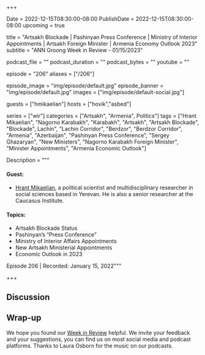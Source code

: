 +++

Date = 2022-12-15T08:30:00-08:00
PublishDate = 2022-12-15T08:30:00-08:00
upcoming = true

title = "Artsakh Blockade | Pashinyan Press Conference | Ministry of Interior Appointments | Artsakh Foreign Minister | Armenia Economy Outlook 2023"
subtitle = "ANN Groong Week in Review - 01/15/2023"

podcast_file = ""
podcast_duration = ""
podcast_bytes = ""
youtube = ""

episode = "206"
aliases = ["/206"]

episode_image = "img/episode/default.jpg"
episode_banner = "img/episode/default.jpg"
images = ["img/episode/default-social.jpg"]

guests = ["hmikaelian"]
hosts = ["hovik","asbed"]

series = ["wir"]
categories = ["Artsakh", "Armenia", Politics"]
tags = ["Hrant Mikaelian", "Nagorno Karabakh", "Karabakh", "Artsakh", "Artsakh Blockade", "Blockade", Lachin", "Lachin Corridor", "Berdzor", "Berdzor Corridor", "Armenia", "Azerbaijan", "Pashinyan Press Conference", "Sergey Ghazaryan", "New Ministers", "Nagorno Karabakh Foreign Minister", "Minister Appointments", "Armenia Economic Outlook"]

Description = """

#### Guest:
* [Hrant Mikaelian](/guest/hmikaelian), a political scientist and multidisciplinary researcher in social sciences based in Yerevan. He is also a senior researcher at the Caucasus Institute.

#### Topics:
* Artsakh Blockade Status
* Pashinyan’s “Press Conference”
* Ministry of Interior Affairs Appointments
* New Artsakh Ministerial Appointments
* Economic Outlook in 2023


Episode 206 | Recorded: January 15, 2022"""

+++

## Discussion


## Wrap-up

We hope you found our [Week in Review](/series/wir) helpful. We invite your feedback and your suggestions, you can find us on most social media and podcast platforms. Thanks to Laura Osborn for the music on our podcasts.

